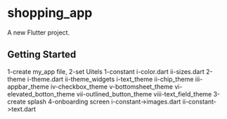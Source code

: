 # shopping_app

A new Flutter project.

## Getting Started
1-create my_app file,
2-set Uitels
   1-constant
     i-color.dart
    ii-sizes.dart
   2-theme
     i-theme.dart
    ii-theme_widgets
      i-text_theme
      ii-chip_theme
      iii-appbar_theme
      iv-checkbox_theme
       v-bottomsheet_theme
       vi-elevated_botton_theme
       vii-outlined_button_theme
       viii-text_field_theme
3-create splash
4-onboarding screen
   i-constant->images.dart
   ii-constant->text.dart

     
